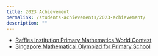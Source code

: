 ```yaml
---
title: 2023 Achievement
permalink: /students-achievements/2023-achievement/
description: ""
---
```

* [Raffles Institution  Primary Mathematics World Contest](https://qifapri.moe.edu.sg/ripmwc/)
* [Singapore Mathematical Olympiad for Primary School]()